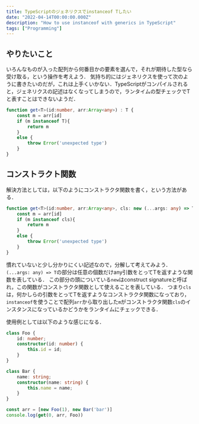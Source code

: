 ```yaml
---
title: TypeScriptのジェネリクスでinstanceof Tしたい
date: "2022-04-14T00:00:00.000Z"
description: "How to use instanceof with generics in TypeScript"
tags: ["Programming"]
---
```


## やりたいこと

いろんなものが入った配列から何番目かの要素を選んで，それが期待した型なら受け取る，という操作を考えよう．
気持ち的にはジェネリクスを使って次のように書きたいのだが，これは上手くいかない．TypeScriptがコンパイルされると，ジェネリクスの記述はなくなってしまうので，ランタイムの型チェックでTと表すことはできないようだ．

```typescript
function get<T>(id:number, arr:Array<any>) : T {
    const m = arr[id]
    if (m instanceof T){
        return m
    }
    else {
        throw Error('unexpected type')
    }
}
```

## コンストラクト関数

解決方法としては，以下のようにコンストラクタ関数を書く，という方法がある．

```typescript
function get<T>(id:number, arr:Array<any>, cls: new (...args: any) => T) : T {
    const m = arr[id]
    if (m instanceof cls){
        return m
    }
    else {
        throw Error('unexpected type')
    }
}
```
慣れていないと少し分かりにくい記述なので，分解して考えてみよう．
`(...args: any) => T`の部分は任意の個数だけany引数をとってTを返すような関数を表している．
この部分の頭についている`new`はconstruct signatureと呼ばれ，この関数がコンストラクタ関数として使えることを表している．
つまり`cls`は，何かしらの引数をとってTを返すようなコンストラクタ関数になっており，`instanceof`を使うことで配列`arr`から取り出した`m`がコンストラクタ関数`cls`のインスタンスになっているかどうかをランタイムにチェックできる．

使用例としては以下のような感じになる．

```typescript
class Foo {
    id: number;
    constructor(id: number) {
        this.id = id;
    }
}

class Bar {
    name: string;
    constructor(name: string) {
        this.name = name;
    }
}

const arr = [new Foo(1), new Bar('bar')]
console.log(get(0, arr, Foo))
```


